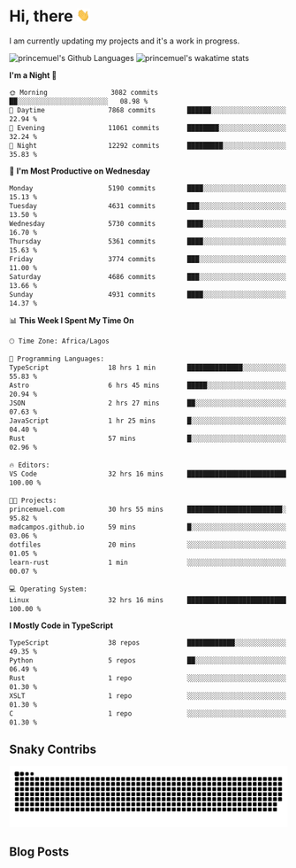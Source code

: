 # Hi, there <img src='/assets/wave.gif' alt='Just saying hello' width='24' height='24' />

<!--
**princemuel/princemuel** is a ✨ _special_ ✨ repository because its `README.md` (this file) appears on your GitHub profile.

Here are some ideas to get you started:

- 🔭 I’m currently working on ...
- 🌱 I’m currently learning ...
- 👯 I’m looking to collaborate on ...
- 🤔 I’m looking for help with ...
- 💬 Ask me about ...
- 📫 How to reach me: ...
- 😄 Pronouns: ...
- ⚡ Fun fact: ...
-->

I am currently updating my projects and it's a work in progress.

![princemuel's Github Languages](https://github-readme-stats.vercel.app/api/top-langs/?username=princemuel&text_color=586069&layout=compact&hide_border=true&title_color=0366d6&count_private=true&include_all_commits=true&theme=tokyonight&show_icons=true)
![princemuel's wakatime stats](https://github-readme-stats.vercel.app/api/wakatime?username=princemuel&text_color=586069&layout=compact&hide_border=true&title_color=0366d6&count_private=true&include_all_commits=true&theme=tokyonight&show_icons=true)

<!--START_SECTION:waka-->
**I'm a Night 🦉** 

```text
🌞 Morning                3082 commits        ██░░░░░░░░░░░░░░░░░░░░░░░   08.98 % 
🌆 Daytime                7868 commits        ██████░░░░░░░░░░░░░░░░░░░   22.94 % 
🌃 Evening                11061 commits       ████████░░░░░░░░░░░░░░░░░   32.24 % 
🌙 Night                  12292 commits       █████████░░░░░░░░░░░░░░░░   35.83 % 
```
📅 **I'm Most Productive on Wednesday** 

```text
Monday                   5190 commits        ████░░░░░░░░░░░░░░░░░░░░░   15.13 % 
Tuesday                  4631 commits        ███░░░░░░░░░░░░░░░░░░░░░░   13.50 % 
Wednesday                5730 commits        ████░░░░░░░░░░░░░░░░░░░░░   16.70 % 
Thursday                 5361 commits        ████░░░░░░░░░░░░░░░░░░░░░   15.63 % 
Friday                   3774 commits        ███░░░░░░░░░░░░░░░░░░░░░░   11.00 % 
Saturday                 4686 commits        ███░░░░░░░░░░░░░░░░░░░░░░   13.66 % 
Sunday                   4931 commits        ████░░░░░░░░░░░░░░░░░░░░░   14.37 % 
```


📊 **This Week I Spent My Time On** 

```text
🕑︎ Time Zone: Africa/Lagos

💬 Programming Languages: 
TypeScript               18 hrs 1 min        ██████████████░░░░░░░░░░░   55.83 % 
Astro                    6 hrs 45 mins       █████░░░░░░░░░░░░░░░░░░░░   20.94 % 
JSON                     2 hrs 27 mins       ██░░░░░░░░░░░░░░░░░░░░░░░   07.63 % 
JavaScript               1 hr 25 mins        █░░░░░░░░░░░░░░░░░░░░░░░░   04.40 % 
Rust                     57 mins             █░░░░░░░░░░░░░░░░░░░░░░░░   02.96 % 

🔥 Editors: 
VS Code                  32 hrs 16 mins      █████████████████████████   100.00 % 

🐱‍💻 Projects: 
princemuel.com           30 hrs 55 mins      ████████████████████████░   95.82 % 
madcampos.github.io      59 mins             █░░░░░░░░░░░░░░░░░░░░░░░░   03.06 % 
dotfiles                 20 mins             ░░░░░░░░░░░░░░░░░░░░░░░░░   01.05 % 
learn-rust               1 min               ░░░░░░░░░░░░░░░░░░░░░░░░░   00.07 % 

💻 Operating System: 
Linux                    32 hrs 16 mins      █████████████████████████   100.00 % 
```

**I Mostly Code in TypeScript** 

```text
TypeScript               38 repos            ████████████░░░░░░░░░░░░░   49.35 % 
Python                   5 repos             ██░░░░░░░░░░░░░░░░░░░░░░░   06.49 % 
Rust                     1 repo              ░░░░░░░░░░░░░░░░░░░░░░░░░   01.30 % 
XSLT                     1 repo              ░░░░░░░░░░░░░░░░░░░░░░░░░   01.30 % 
C                        1 repo              ░░░░░░░░░░░░░░░░░░░░░░░░░   01.30 % 
```




<!--END_SECTION:waka-->

## Snaky Contribs

<img src='/assets/github-snake-dark.svg' alt='Snaky Contributions' />

## Blog Posts

<!-- BLOG-POST-LIST:START -->
<!-- BLOG-POST-LIST:END -->
